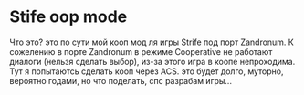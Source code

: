 # Stife oop mode
Что это? это по сути мой кооп мод ля игры Strife под порт Zandronum.
К сожелению в порте Zandronum в режиме Cooperative не работают диалоги (нельзя сделать выбор), из-за этого игра в коопе непроходима. Тут я попытаютсь сделать кооп через ACS. это будет долго, муторно, вероятно годами, но что поделать, спс разрабам игры...

